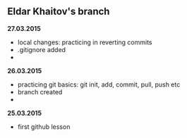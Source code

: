 Eldar Khaitov's branch
---------------------
**27.03.2015**
- local changes: practicing in reverting commits
- .gitignore added
- 
**26.03.2015**
- practicing git basics: git init, add, commit, pull, push etc
- branch created
- 
**25.03.2015**
- first github lesson
